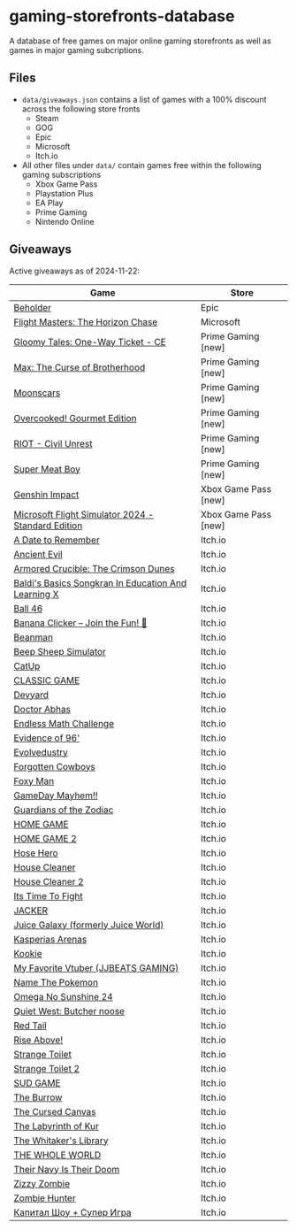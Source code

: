 # gaming-storefronts-database

A database of free games on major online gaming storefronts as well as games in major gaming subcriptions.

## Files

- `data/giveaways.json` contains a list of games with a 100% discount across the following store fronts
  - Steam
  - GOG
  - Epic
  - Microsoft
  - Itch.io
- All other files under `data/` contain games free within the following gaming subscriptions
  - Xbox Game Pass
  - Playstation Plus
  - EA Play
  - Prime Gaming
  - Nintendo Online

## Giveaways

Active giveaways as of 2024-11-22:

| Game | Store |
| --- | --- |
| [Beholder](https://store.epicgames.com/en-US/p/beholder-8c3b4c) | Epic |
| [Flight Masters: The Horizon Chase](https://apps.microsoft.com/detail/28d30f7d9f) | Microsoft |
| [Gloomy Tales: One-Way Ticket - CE](https://gaming.amazon.com/gloomy-tales-one-way-ticket-ce-legacy/dp/amzn1.pg.item.c3112c6d-9286-4a74-96ff-b99607008c37?ingress=amzn&ref_=SM_GloomyTalesOneWayTicketCE_S01_FGWP_CRWN) | Prime Gaming [new] |
| [Max: The Curse of Brotherhood](https://gaming.amazon.com/max-the-curse-of-brotherhood-aga/dp/amzn1.pg.item.fca09aa1-fa6e-4c47-9843-cedb178ee90f?ingress=amzn&ref_=SM_MaxTheCurseofBrotherhood_S02_FGWP_CRWN) | Prime Gaming [new] |
| [Moonscars](https://gaming.amazon.com/moonscars-gog/dp/amzn1.pg.item.0f9215fa-e5d8-4683-99d5-defc6cd63c68?ingress=amzn&ref_=SM_Moonscars_S01_FGWP_CRWN) | Prime Gaming [new] |
| [Overcooked! Gourmet Edition](https://gaming.amazon.com/overcooked-gourmet-edition-gog/dp/amzn1.pg.item.c6114db6-8fcd-49d2-8c3c-3747519a78fd?ingress=amzn&ref_=SM_OvercookedGourmetEdition_S01_FGWP_CRWN) | Prime Gaming [new] |
| [RIOT - Civil Unrest](https://gaming.amazon.com/riot-civil-unrest-gog/dp/amzn1.pg.item.ca3a6daa-e68a-4f5a-898f-f7a4cea089c6?ingress=amzn&ref_=SM_RIOTCivilUnrest_S01_FGWP_CRWN) | Prime Gaming [new] |
| [Super Meat Boy](https://gaming.amazon.com/super-meat-boy-epic/dp/amzn1.pg.item.fdd65066-5b10-49d8-9a0d-8cece25399e8?ingress=amzn&ref_=SM_SuperMeatBoy_S01_FGWP_CRWN) | Prime Gaming [new] |
| [Genshin Impact](https://www.xbox.com/en-en/games/store/-/9N7TFFRRZCC9) | Xbox Game Pass [new] |
| [Microsoft Flight Simulator 2024 - Standard Edition](https://www.xbox.com/en-en/games/store/-/9P2VGCTBMM52) | Xbox Game Pass [new] |
| [A Date to Remember](https://jjbeats99.itch.io/a-date-to-remember) | Itch.io |
| [Ancient Evil](https://musialkov.itch.io/ancient-evil) | Itch.io |
| [Armored Crucible: The Crimson Dunes](https://fontty.itch.io/ac-tcd) | Itch.io |
| [Baldi's Basics Songkran In Education And Learning X](https://sj-logo-transparent.itch.io/baldis-basics-songkran-in-education-and-learning-x) | Itch.io |
| [Ball 46](https://yahay-games.itch.io/ball-46) | Itch.io |
| [Banana Clicker – Join the Fun! 🍌](https://mrpaul667.itch.io/banana-clicker) | Itch.io |
| [Beanman](https://archimedean-gaming.itch.io/beanman) | Itch.io |
| [Beep Sheep Simulator](https://osamamsa123.itch.io/beep-sheep-simulator) | Itch.io |
| [CatUp](https://dazaizer0.itch.io/catup) | Itch.io |
| [CLASSIC GAME](https://iamqqqqqqq.itch.io/classicgame) | Itch.io |
| [Devyard](https://thethil.itch.io/devyard) | Itch.io |
| [Doctor Abhas](https://gwa123.itch.io/doctor-abhas) | Itch.io |
| [Endless Math Challenge](https://notritter.itch.io/endless-math-challenge) | Itch.io |
| [Evidence of 96'](https://teammelon.itch.io/evidence-of-96) | Itch.io |
| [Evolvedustry](https://evolvedustry.itch.io/evolvedustry) | Itch.io |
| [Forgotten Cowboys](https://musialkov.itch.io/forgotten-cobwoys) | Itch.io |
| [Foxy Man](https://al7ussain.itch.io/foxy-man) | Itch.io |
| [GameDay Mayhem!!](https://indifferentpenguin.itch.io/gamedaymayhem) | Itch.io |
| [Guardians of the Zodiac](https://evans018creations.itch.io/guardians-of-the-zodiac) | Itch.io |
| [HOME GAME](https://iamqqqqqqq.itch.io/homegame) | Itch.io |
| [HOME GAME 2](https://iamqqqqqqq.itch.io/homegame2) | Itch.io |
| [Hose Hero](https://mr-ying.itch.io/hosehero) | Itch.io |
| [House Cleaner](https://al7ussain.itch.io/housecleaner) | Itch.io |
| [House Cleaner 2](https://al7ussain.itch.io/house-cleaner-2) | Itch.io |
| [Its Time To Fight](https://gwa123.itch.io/its-time-to-fight) | Itch.io |
| [JACKER](https://ry2110.itch.io/jacker) | Itch.io |
| [Juice Galaxy (formerly Juice World)](https://fishlicka.itch.io/juice-galaxy) | Itch.io |
| [Kasperias Arenas](https://kasperv.itch.io/kasperias-arenas) | Itch.io |
| [Kookie](https://jjbeats99.itch.io/kookie) | Itch.io |
| [My Favorite Vtuber (JJBEATS GAMING)](https://jjbeats99.itch.io/jjbeats-gaming) | Itch.io |
| [Name The Pokemon](https://gwa123.itch.io/name-the-pokemon) | Itch.io |
| [Omega No Sunshine 24](https://galoxyum.itch.io/ons24) | Itch.io |
| [Quiet West: Butcher noose](https://squidsquadpapi.itch.io/quiet-west-butcher-noose) | Itch.io |
| [Red Tail](https://musialkov.itch.io/redtail) | Itch.io |
| [Rise Above!](https://alessandro06-0.itch.io/rise-above) | Itch.io |
| [Strange Toilet](https://thethil.itch.io/strange-toilet) | Itch.io |
| [Strange Toilet 2](https://thethil.itch.io/strange-toilet-2) | Itch.io |
| [SUD GAME](https://gwa123.itch.io/sud-game) | Itch.io |
| [The Burrow](https://saladin786.itch.io/the-burrow) | Itch.io |
| [The Cursed Canvas](https://saiko-games.itch.io/the-cursed-canvas) | Itch.io |
| [The Labyrinth of Kur](https://fontty.itch.io/kur) | Itch.io |
| [The Whitaker's Library](https://lorex-games.itch.io/the-whitakers-library-part-1) | Itch.io |
| [THE WHOLE WORLD](https://gwa123.itch.io/the-whole-world) | Itch.io |
| [Their Navy Is Their Doom](https://pressfstudio.itch.io/their-navy-is-their-doom) | Itch.io |
| [Zizzy Zombie](https://gwa123.itch.io/zizzy-zombie) | Itch.io |
| [Zombie Hunter](https://al7ussain.itch.io/zombie-hunter) | Itch.io |
| [Капитал Шоу + Супер Игра](https://existical.itch.io/capitalshow) | Itch.io |
